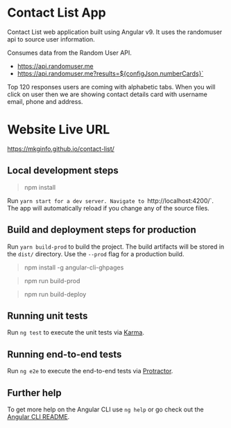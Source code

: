 # Contact List App

Contact List web application built using Angular v9. It uses the randomuser api to source user information.

Consumes data from the Random User API.

- https://api.randomuser.me
- https://api.randomuser.me?results=${configJson.numberCards}`

Top 120 responses users are coming with alphabetic tabs.
When you will click on user then we are showing contact details card with username email, phone and address.

# Website Live URL

https://mkginfo.github.io/contact-list/

## Local development steps

> npm install

Run `yarn start for a dev server. Navigate to `http://localhost:4200/`. The app will automatically reload if you change any of the source files.

## Build and deployment steps for production

Run `yarn build-prod` to build the project. The build artifacts will be stored in the `dist/` directory. Use the `--prod` flag for a production build.

> npm install -g angular-cli-ghpages

> npm run build-prod

> npm run build-deploy

## Running unit tests

Run `ng test` to execute the unit tests via [Karma](https://karma-runner.github.io).

## Running end-to-end tests

Run `ng e2e` to execute the end-to-end tests via [Protractor](http://www.protractortest.org/).

## Further help

To get more help on the Angular CLI use `ng help` or go check out the [Angular CLI README](https://github.com/angular/angular-cli/blob/master/README.md).
